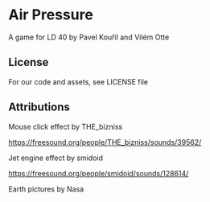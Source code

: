 # Air Pressure

A game for LD 40 by Pavel Kouřil and Vilém Otte

## License

For our code and assets, see LICENSE file

## Attributions

Mouse click effect by THE_bizniss

https://freesound.org/people/THE_bizniss/sounds/39562/

Jet engine effect by smidoid

https://freesound.org/people/smidoid/sounds/128614/

Earth pictures by Nasa